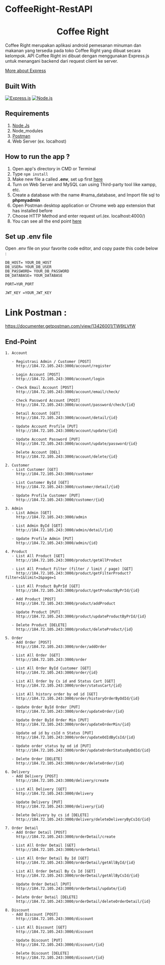 # CoffeeRight-RestAPI

<h1 align="center">Coffee Right</h1>

Coffee Right merupakan aplikasi android pemesanan minuman dan makanan yang tersedia pada toko Coffee Right yang dibuat secara kelompok.
API Coffee Right ini dibuat dengan menggunakan Express.js untuk menangani backend dari request client ke server. 

[More about Express](https://en.wikipedia.org/wiki/Express.js)

## Built With

[![Express.js](https://img.shields.io/badge/Express.js-4.x-orange.svg?style=rounded-square)](https://expressjs.com/en/starter/installing.html)
[![Node.js](https://img.shields.io/badge/Node.js-v.14.15.0-green.svg?style=rounded-square)](https://nodejs.org/)

## Requirements

1. <a href="https://nodejs.org/en/download/">Node Js</a>
2. Node_modules
3. <a href="https://www.getpostman.com/">Postman</a>
4. Web Server (ex. localhost)

## How to run the app ?

1. Open app's directory in CMD or Terminal
2. Type `npm install`
3. Make new file a called **.env**, set up first [here](#set-up-env-file)
4. Turn on Web Server and MySQL can using Third-party tool like xampp, etc.
5. Create a database with the name #nama_database, and Import file sql to **phpmyadmin**
6. Open Postman desktop application or Chrome web app extension that has installed before
7. Choose HTTP Method and enter request url.(ex. localhost:4000/)
8. You can see all the end point [here](#end-point)

## Set up .env file

Open .env file on your favorite code editor, and copy paste this code below :

```
DB_HOST= YOUR_DB_HOST
DB_USER= YOUR_DB_USER
DB_PASSWORD= YOUR_DB_PASSWORD
DB_DATABASE= YOUR_DATABASE

PORT=YUR_PORT

JWT_KEY =YOUR_JWT_KEY
```

# Link Postman : 
https://documenter.getpostman.com/view/13426001/TW6tLVfW


## End-Point

 ```
1. Account

    - Registrasi Admin / Customer [POST]
      http://184.72.105.243:3000/account/register

    - Login Account [POST]
      http://184.72.105.243:3000/account/login

    - Check Email Account [POST]
      http://184.72.105.243:3000/account/email/check/

    - Check Password Account [POST]
      http://184.72.105.243:3000/account/password/check/{id}

    - Detail Account [GET]
      http://184.72.105.243:3000/account/detail/{id}

    - Update Account Profile [PUT]
      http://184.72.105.243:3000/account/update/{id}

    - Update Account Password [PUT]
      http://184.72.105.243:3000/account/update/password/{id}

    - Delete Account [DEL]
      http://184.72.105.243:3000/account/delete/{id}  

2. Customer
    - List Customer [GET]
      http://184.72.105.243:3000/customer

    - List Customer ById [GET]
      http://184.72.105.243:3000/customer/detail/{id}

    - Update Profile Customer [PUT]
      http://184.72.105.243:3000/customer/{id}

3. Admin
    - List Admin [GET]
      http://184.72.105.243:3000/admin

    - List Admin ById [GET]
      http://184.72.105.243:3000/admin/detail/{id}

    - Update Profile Admin [PUT]
      http://184.72.105.243:3000/admin/{id}

4. Product
    - List All Product [GET]
      http://184.72.105.243:3000/product/getAllProduct
    
    - List All Product Filter (filter / limit / page) [GET]
      http://184.72.105.243:3000/product/getFilterProduct?filter=1&limit=2&page=1

    - List All Product ByPrId [GET]
      http://184.72.105.243:3000/product/getProductByPrId/{id}

    - Add Product [POST]
      http://184.72.105.243:3000/product/addProduct

    - Update Product [PUT]
      http://184.72.105.243:3000/product/updateProductByPrId/{id}

    - Delete Product [DELETE]
      http://184.72.105.243:3000/product/deleteProduct/{id}  

5. Order
    - Add Order [POST]
      http://184.72.105.243:3000/order/addOrder

    - List All Order [GET]
      http://184.72.105.243:3000/order

    - List All Order ById Customer [GET]
      http://184.72.105.243:3000/order/{id}

    - List All Order by Cs id and Status Cart [GET]
      http://184.72.105.243:3000/order/statusCart/{id}

    - List All history order by od id [GET]
      http://184.72.105.243:3000/order/historyOrderByOdId/{id}

    - Update Order ById Order [PUT]
      http://184.72.105.243:3000/order/updateOrder/{id}  
    
    - Update Order ById Order Min [PUT]
      http://184.72.105.243:3000/order/updateOrderMin/{id}  

    - Update od id by csId n Status [PUT]
      http://184.72.105.243:3000/order/updateOdIdByCsId/{id}

    - Update order status by od id [PUT]
      http://184.72.105.243:3000/order/updateOrderStatusByOdId/{id}  

    - Delete Order [DELETE]
      http://184.72.105.243:3000/order/deleteOrder/{id}    

6. Delivery
    - Add Delivery [POST]
      http://184.72.105.243:3000/delivery/create

    - List All Delivery [GET]
      http://184.72.105.243:3000/delivery
    
    - Update Delivery [PUT]
      http://184.72.105.243:3000/delivery/{id}

    - Delete Delivery by cs id [DELETE]
      http://184.72.105.243:3000/delivery/deleteDeliveryByCsId/{id}

7. Order Detail
    - Add Order Detail [POST]
      http://184.72.105.243:3000/orderDetail/create

    - List All Order Detail [GET]
      http://184.72.105.243:3000/orderDetail

    - List All Order Detail By Id [GET]
      http://184.72.105.243:3000/orderDetail/getAllById/{id}

    - List All Order Detail By Cs Id [GET]
      http://184.72.105.243:3000/orderDetail/getAllByCsId/{id}

    - Update Order Detail [PUT]
      http://184.72.105.243:3000/orderDetail/update/{id}

    - Delete Order Detail [DELETE]
      http://184.72.105.243:3000/orderDetail/deleteOrderDetail/{id}

8. Discount
    - Add Discount [POST]
      http://184.72.105.243:3000/discount

    - List All Discount [GET]
      http://184.72.105.243:3000/discount

    - Update Discount [PUT]
      http://184.72.105.243:3000/discount/{id}

    - Delete Discount [DELETE]
      http://184.72.105.243:3000/discount/{id}
```
